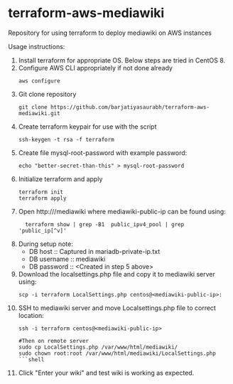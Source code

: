 # terraform-aws-mediawiki
Repository for using terraform to deploy mediawiki on AWS instances

Usage instructions:
1. Install terraform for appropriate OS.  Below steps are tried in CentOS 8.
2. Configure AWS CLI appropriately if not done already
   ```shell
   aws configure
   ```
3. Git clone repository
   ```shell
   git clone https://github.com/barjatiyasaurabh/terraform-aws-mediawiki.git
   ```
4. Create terraform keypair for use with the script
   ```shell
   ssh-keygen -t rsa -f terraform
   ``` 
5. Create file mysql-root-password with example password:
   ```shell
   echo "better-secret-than-this" > mysql-root-password
   ```
6. Initialize terraform and apply
   ```shell
   terraform init
   terraform apply
   ```
7. Open http://<mediawiki-public-ip>/mediawiki where mediawiki-public-ip can be found using:
   ```shell  
     terraform show | grep -B1  public_ipv4_pool | grep 'public_ip[^v]'
   ``` 
8. During setup note:
   - DB host :: Captured in mariadb-private-ip.txt
   - DB username :: mediawiki
   - DB password :: <Created in step 5 above>
9. Download the localsettings.php file and copy it to mediawiki server using:
   ```shell
   scp -i terraform LocalSettings.php centos@<mediawiki-public-ip>:
   ```
10. SSH to mediawiki server and move Localsettings.php file to correct location:
    ```shell
    ssh -i terraform centos@<mediawiki-public-ip>

    #Then on remote server
    sudo cp LocalSettings.php /var/www/html/mediawiki/
    sudo chown root:root /var/www/html/mediawiki/LocalSettings.php
    ```shell
11. Click "Enter your wiki" and test wiki is working as expected.

